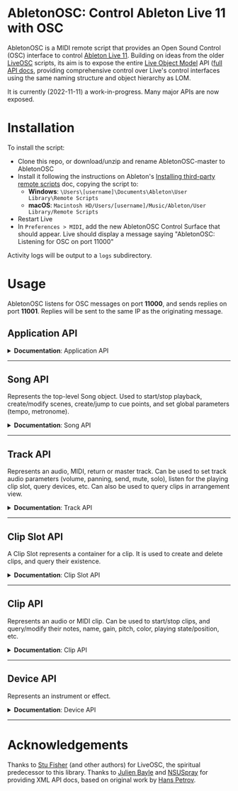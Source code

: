 # AbletonOSC: Control Ableton Live 11 with OSC

AbletonOSC is a MIDI remote script that provides an Open Sound Control (OSC) interface to
control [Ableton Live 11](https://www.ableton.com/en/live/). Building on ideas from the
older [LiveOSC](https://github.com/hanshuebner/LiveOSC) scripts, its aim is to expose the
entire [Live Object Model](https://docs.cycling74.com/max8/vignettes/live_object_model) API
([full API docs](https://structure-void.com/PythonLiveAPI_documentation/Live11.0.xml), providing comprehensive control
over Live's control interfaces using the same naming structure and object hierarchy as LOM.

It is currently (2022-11-11) a work-in-progress. Many major APIs are now exposed.

# Installation

To install the script:

- Clone this repo, or download/unzip and rename AbletonOSC-master to AbletonOSC
- Install it following the instructions on
  Ableton's [Installing third-party remote scripts](https://help.ableton.com/hc/en-us/articles/209072009-Installing-third-party-remote-scripts)
  doc, copying the script to:
    - **Windows**: `\Users\[username]\Documents\Ableton\User Library\Remote Scripts`
    - **macOS**: `Macintosh HD/Users/[username]/Music/Ableton/User Library/Remote Scripts`
- Restart Live
- In `Preferences > MIDI`, add the new AbletonOSC Control Surface that should appear. Live should display a message
  saying "AbletonOSC: Listening for OSC on port 11000"

Activity logs will be output to a `logs` subdirectory.

# Usage

AbletonOSC listens for OSC messages on port **11000**, and sends replies on port **11001**. Replies will be sent to the
same IP as the originating message.

## Application API

<details>
<summary><b>Documentation</b>: Application API</summary>

| Address                       | Query params | Response params              | Description                                                                      |
|:------------------------------|:-------------|:-----------------------------|:---------------------------------------------------------------------------------|
| /live/test                    |              | 'ok'                         | Display a confirmation message in Live, and sends an OSC reply to /live/test     |
| /live/application/get/version |              | major_version, minor_version | Query Live's version                                                             |
| /live/reload                  |              |                              | Initiates a live reload of the AbletonOSC server code. Used in development only. |

### Application status messages

These messages are sent to the client automatically when the application state changes.

| Address       | Response params | Description                                               |
|:--------------|:----------------|:----------------------------------------------------------|
| /live/startup |                 | Sent to the client application when AbletonOSC is started |

</details>

---

## Song API

Represents the top-level Song object. Used to start/stop playback, create/modify scenes, create/jump to cue points, and set global parameters (tempo, metronome).

<details>
<summary><b>Documentation</b>: Song API</summary>

| Address                            | Query params | Response params | Description                                                                                  |
|:-----------------------------------|:-------------|:----------------|:---------------------------------------------------------------------------------------------|
| /live/song/start_playing           |              |                 | Start session playback                                                                       |
| /live/song/stop_playing            |              |                 | Stop session playback                                                                        |
| /live/song/continue_playing        |              |                 | Resume session playback                                                                      |
| /live/song/stop_all_clips          |              |                 | Stop all clips from playing                                                                  |
| /live/song/undo                    |              |                 | Undo the last operation                                                                      |
| /live/song/redo                    |              |                 | Redo the last undone operation                                                               |
| /live/song/create_audio_track      | index        |                 | Create a new audio track at the specified index (-1 = end of list)                           |
| /live/song/create_midi_track       | index        |                 | Create a new MIDI track at the specified index (-1 = end of list)                            |
| /live/song/create_return_track     |              |                 | Create a new return track                                                                    |
| /live/song/get/num_scenes          |              | num_scenes      | Query the number of scenes                                                                   | 
| /live/song/get/num_tracks          |              | num_tracks      | Query the number of tracks                                                                   | 
| /live/song/create_scene            | index        |                 | Create a new scene at the specified index (-1 = end of list)                                 |
| /live/song/delete_scene            | scene_index  |                 | Delete a scene                                                                               |
| /live/song/delete_return_track     | track_index  |                 | Delete a return track                                                                        |
| /live/song/delete_track            | track_index  |                 | Delete a track                                                                               |
| /live/song/get/is_playing          |              | is_playing      | Query whether the song is currently playing                                                  |
| /live/song/start_listen/is_playing |              |                 | Start a listener that sends a message to `/live/song/get/is_playing` when is_playing changes |
| /live/song/stop_listen/is_playing  |              |                 | Stop the above listener                                                                      |
| /live/song/get/tempo               |              | tempo_bpm       | Query song tempo                                                                             |
| /live/song/set/tempo               | tempo_bpm    |                 | Set song tempo                                                                               |
| /live/song/start_listen/tempo      |              |                 | Start a listener that sends a to `/live/song/get/tempo` tempo changes                        |
| /live/song/stop_listen/tempo       |              |                 | Stop the above listener                                                                      |
| /live/song/get/metronome           |              | metronome_on    | Query metronome on/off                                                                       |
| /live/song/set/metronome           | metronome_on |                 | Set metronome on/off                                                                         |
| /live/song/start_listen/metronome  |              |                 | Start a listener that sends a message to `/live/song/get/metronome` when metronome changes   |
| /live/song/stop_listen/metronome   |              |                 | Stop the above listener                                                                      |
| /live/song/get/cue_points          |              | name, time, ... | Query a list of the song's cue points                                                        |
| /live/song/cue_point/jump          | cue_point    |                 | Jump to a specific cue point, by name or numeric index (based on the list of cue points)     |      

Additional properties are exposed to `get`, `set`, `start_listen` and `stop_listen` in the same manner:

- `arrangement_overdub`, `back_to_arranger`, `clip_trigger_quantization`, `current_song_time`, `groove_amount`, `loop`
  , `loop_length`, `loop_start`,  `midi_recording_quantization`, `nudge_down`, `nudge_up`, `punch_in`, `punch_out`
  , `record_mode`

For further information on these properties and their parameters, see documentation
for [Live Object Model - Song](https://docs.cycling74.com/max8/vignettes/live_object_model#Song).

### Song status messages

These messages are sent to the client automatically when the song state changes.

| Address         | Response params | Description                                                          |
|:----------------|:----------------|:---------------------------------------------------------------------|
| /live/song/beat | beat_number     | Sent to the client application on each beat when the song is playing |

</details>

---

## Track API

Represents an audio, MIDI, return or master track. Can be used to set track audio parameters (volume, panning, send, mute, solo), listen for the playing clip slot, query devices, etc. Can also be used to query clips in arrangement view.

<details>
<summary><b>Documentation</b>: Track API</summary>

| Address                                      | Query params             | Response params   | Description                                                                        |
|:---------------------------------------------|:-------------------------|:------------------|:-----------------------------------------------------------------------------------|
| /live/track/stop_all_clips                   | track_id                 |                   | Stop all clips on track                                                            |
| /live/track/get/color                        | track_id                 | color             | Query track color                                                                  |
| /live/track/set/color                        | track_id, color          |                   | Set track color                                                                    |
| /live/track/get/mute                         | track_id                 | mute              | Query track mute on/off                                                            |
| /live/track/set/mute                         | track_id, mute           |                   | Set track mute on/off                                                              |
| /live/track/get/solo                         | track_id                 | solo              | Query track solo on/off                                                            |
| /live/track/set/solo                         | track_id, solo           |                   | Set track solo on/off                                                              |
| /live/track/get/name                         | track_id                 | name              | Query track name                                                                   |
| /live/track/set/name                         | track_id, name           |                   | Set track name                                                                     |
| /live/track/get/volume                       | track_id                 | volume            | Query track volume                                                                 |
| /live/track/set/volume                       | track_id, volume         |                   | Set track volume                                                                   |
| /live/track/get/panning                      | track_id                 | panning           | Query track panning                                                                |
| /live/track/set/panning                      | track_id, panning        |                   | Set track panning                                                                  |
| /live/track/get/send                         | track_id, send_id        | value             | Query track send                                                                   |
| /live/track/set/send                         | track_id, send_id, value |                   | Set track send                                                                     |
| /live/track/get/playing_slot_index           | track_id                 | index             | Query currently-playing slot                                                       |
| /live/track/start_listen/playing_slot_index  | track_id                 | track_id, index   | Start listening to currently-playing slot. Replies include the track_id and index. |
| /live/track/stop_listen/playing_slot_index   | track_id                 |                   | Stop listening to currently-playing slot                                           |
| /live/track/get/fired_slot_index             | track_id                 | index             | Query fired slot                                                                   |
| /live/track/start_listen/fired_slot_index    | track_id                 | track_id, index   | Start listening to fired slot. Replies include the track_id and index.             |
| /live/track/stop_listen/fired_slot_index     | track_id                 |                   | Stop listening to fired slot                                                       |
| /live/track/get/clips/name                   | track_id                 | [name, ....]      | Query all clip names on track                                                      |
| /live/track/get/clips/length                 | track_id                 | [length, ...]     | Query all clip lengths on track                                                    |
| /live/track/get/arrangement_clips/name       | track_id                 | [name, ....]      | Query all arrangement view clip names on track                                     |
| /live/track/get/arrangement_clips/length     | track_id                 | [length, ...]     | Query all arrangement view clip lengths on track                                   |
| /live/track/get/arrangement_clips/start_time | track_id                 | [start_time, ...] | Query all arrangement view clip times on track                                     |
| /live/track/get/num_devices                  | track_id                 | num_devices       | Query the number of devices on the track                                           |
| /live/track/get/devices/name                 | track_id                 | [name, ...]       | Query all device names on track                                                    |
| /live/track/get/devices/type                 | track_id                 | [type, ...]       | Query all devices types on track                                                   |
| /live/track/get/devices/class_name           | track_id                 | [class, ...]      | Query all device class names on track                                              |

See **Device API** for details on Device type/class_names.
 
</details>

---

## Clip Slot API

A Clip Slot represents a container for a clip. It is used to create and delete clips, and query their existence.

<details>
<summary><b>Documentation</b>: Clip Slot API</summary>

| Address                             | Query params                       | Response params | Description                              |
|:------------------------------------|:-----------------------------------|:----------------|:-----------------------------------------|
| /live/clip_slot/create_clip         | track_id, clip_id, length          |                 | Create a clip in the slot                |
| /live/clip_slot/delete_clip         | track_id, clip_id                  |                 | Delete the clip in the slot              |
| /live/clip_slot/get/has_clip        | track_id, clip_id                  |                 | Query whether the slot has a clip        |
| /live/clip_slot/get/has_stop_button | track_id, clip_id                  | has_stop_button | Query whether the slot has a stop button |
| /live/clip_slot/set/has_stop_button | track_id, clip_id, has_stop_button |                 | Add or remove stop button                |

# TODO: Add more properties and methods

</details>

---

## Clip API

Represents an audio or MIDI clip. Can be used to start/stop clips, and query/modify their notes, name, gain, pitch, color, playing state/position, etc.

<details>
<summary><b>Documentation</b>: Clip API</summary>

| Address                                  | Query params                                                        | Response params                                                     | Description                                                                                                                                          |
|:-----------------------------------------|:--------------------------------------------------------------------|:--------------------------------------------------------------------|:-----------------------------------------------------------------------------------------------------------------------------------------------------|
| /live/clip/fire                          | track_id, clip_id                                                   |                                                                     | Start clip playback                                                                                                                                  |
| /live/clip/stop                          | track_id, clip_id                                                   |                                                                     | Stop clip playback                                                                                                                                   |
| /live/clip/get/notes                     | track_id, clip_id                                                   | pitch, start_time, duration, velocity, mute, [pitch, start_time...] | Query the notes in a given clip.                                                                                                                     |
| /live/clip/add/notes                     | track_id, clip_id, pitch, start_time, duration, velocity, mute, ... |                                                                     | Add new MIDI notes to a clip. pitch is MIDI note index, start_time and duration are beats in floats, velocity is MIDI velocity index, mute is on/off |
| /live/clip/remove/notes                  | start_pitch, pitch_span, start_time, time_span                      |                                                                     | Remove notes from a clip in a given range of pitches and times.                                                                                      |
| /live/clip/get/color                     | track_id, clip_id                                                   | color                                                               | Get clip color                                                                                                                                       |
| /live/clip/set/color                     | track_id, clip_id, color                                            |                                                                     | Set clip color                                                                                                                                       |
| /live/clip/get/name                      | track_id, clip_id                                                   | name                                                                | Get clip name                                                                                                                                        |
| /live/clip/set/name                      | track_id, clip_id, name                                             |                                                                     | Set clip name                                                                                                                                        |
| /live/clip/get/gain                      | track_id, clip_id                                                   | gain                                                                | Get clip gain                                                                                                                                        |
| /live/clip/set/gain                      | track_id, clip_id, gain                                             |                                                                     | Set clip gain                                                                                                                                        |
| /live/clip/get/length                    | track_id, clip_id                                                   | length                                                              | Get clip length                                                                                                                                      |
| /live/clip/get/pitch_coarse              | track_id, clip_id                                                   | semitones                                                           | Get clip coarse re-pitch                                                                                                                             |
| /live/clip/set/pitch_coarse              | track_id, clip_id, semitones                                        |                                                                     | Set clip coarse re-pitch                                                                                                                             |
| /live/clip/get/pitch_fine                | track_id, clip_id                                                   | cents                                                               | Get clip fine re-pitch                                                                                                                               |
| /live/clip/set/pitch_fine                | track_id, clip_id, cents                                            |                                                                     | Set clip fine re-pitch                                                                                                                               |
| /live/clip/get/file_path                 | track_id, clip_id                                                   | file_path                                                           | Get clip file path                                                                                                                                   |
| /live/clip/get/is_audio_clip             | track_id, clip_id                                                   | is_audio_clip                                                       | Query whether clip is audio                                                                                                                          |
| /live/clip/get/is_midi_clip              | track_id, clip_id                                                   | is_midi_clip                                                        | Query whether clip is MIDI                                                                                                                           |
| /live/clip/get/is_playing                | track_id, clip_id                                                   | is_playing                                                          | Query whether clip is playing                                                                                                                        |
| /live/clip/get/is_recording              | track_id, clip_id                                                   | is_recording                                                        | Query whether clip is recording                                                                                                                      |
| /live/clip/get/playing_position          | track_id, clip_id                                                   | playing_position                                                    | Get clip's playing position                                                                                                                          |
| /live/clip/start_listen/playing_position | track_id, clip_id                                                   |                                                                     | Start listening for clip's playing position. Replies are sent to /live/clip/get/playing_position, with args: track_id, clip_id, playing_position     |
| /live/clip/stop_listen/playing_position  | track_id, clip_id                                                   |                                                                     | Stop listening for clip's playing position.                                                                                                          |
</details>

---

## Device API

Represents an instrument or effect.

<details>
<summary><b>Documentation</b>: Device API</summary>

| Address                           | Query params                             | Response params | Description                                           |
|:----------------------------------|:-----------------------------------------|:----------------|:------------------------------------------------------|
| /live/device/get/name             | track_id, device_id                      |                 | Get device name                                       |
| /live/device/get/class_name       | track_id, device_id                      |                 | Get device class_name                                 |
| /live/device/get/type             | track_id, device_id                      |                 | Get device type                                       |
| /live/device/get/num_parameters   | track_id, device_id                      | num_parameters  | Get the number of parameters exposed by the device    |
| /live/device/get/parameters/name  | track_id, device_id                      | [name, ...]     | Get the list of parameter names exposed by the device |
| /live/device/get/parameters/value | track_id, device_id                      | [value, ...]    | Get the device parameter values                       |
| /live/device/get/parameters/min   | track_id, device_id                      | [value, ...]    | Get the device parameter minimum values               |
| /live/device/get/parameters/max   | track_id, device_id                      | [value, ...]    | Get the device parameter maximum values               |
| /live/device/set/parameters/value | track_id, device_id, value, value ...    |                 | Set the device parameter values                       |
| /live/device/get/parameter/value  | track_id, device_id, parameter_id        | value           | Get a device parameter value                          |
| /live/device/set/parameter/value  | track_id, device_id, parameter_id, value |                 | Set a device parameter value                          |

For devices:

- `name` is the human-readable name
- `type` is 0 = audio_effect, 1 = instrument, 2 = midi_effect
- `class_name` is the Live instrument/effect name, e.g. Operator, Reverb. For external plugins and racks, can be
  AuPluginDevice, PluginDevice, InstrumentGroupDevice...

</details>

 ---

# Acknowledgements

Thanks to [Stu Fisher](https://github.com/stufisher/) (and other authors) for LiveOSC, the spiritual predecessor to this
library. Thanks to [Julien Bayle](https://structure-void.com/ableton-live-midi-remote-scripts/#liveAPI)
and [NSUSpray](https://nsuspray.github.io/Live_API_Doc/) for providing XML API docs, based on original work
by [Hans Petrov](http://remotescripts.blogspot.com/p/support-files.html).
